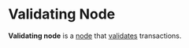 # Validating Node

**Validating node** is a [node](/en/blockchain/node) that [validates](/en/blockchain/transaction/transaction-validation) transactions.
